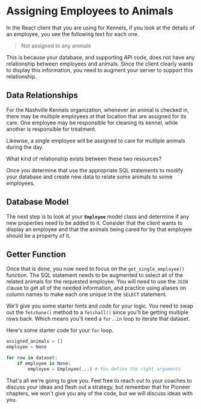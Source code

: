 # Assigning Employees to Animals

In the React client that you are using for Kennels, if you look at the details of an employee, you see the following text for each one.

> Not assigned to any animals

This is because your database, and supporting API code, does not have any relationship between employees and animals. Since the client clearly wants to display this information, you need to augment your server to support this relationship.

## Data Relationships

For the Nashville Kennels organization, whenever an animal is checked in, there may be multiple employees at that location that are assigned for its care. One employee may be responsible for cleaning its kennel, while another is responsible for treatment.

Likewise, a single employee will be assigned to care for multiple animals during the day.

What kind of relationship exists between these two resources?

Once you determine that use the appropriate SQL statements to modify your database and create new data to relate some animals to some employees.

## Database Model

The next step is to look at your **`Employee`** model class and determine if any new properties need to be added to it. Consider that the client wants to display an employee and that the animals being cared for by that employee should be a property of it.

## Getter Function

Once that is done, you now need to focus on the `get_single_employee()` function. The SQL statement needs to be augmented to select all of the related animals for the requested employee. You will need to use the `JOIN` clause to get all of the needed information, and practice using aliases on column names to make each one unique in the `SELECT` statement.

We'll give you some starter hints and code for your logic. You need to swap out the `fetchone()` method to a `fetchall()` since you'll be getting multiple rows back. Which means you'll need a `for..in` loop to iterate that dataset.

Here's some starter code for your `for` loop.

```py
assigned_animals = []
employee = None

for row in dataset:
    if employee is None:
        employee = Employee(...) # You define the right arguments
```

That's all we're going to give you. Feel free to reach out to your coaches to discuss your ideas and flesh out a strategy, but remember that for Pioneer chapters, we won't give you any of the code, but we will discuss ideas with you.
